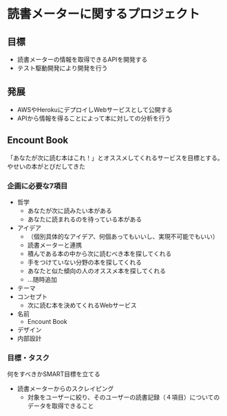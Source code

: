 # 読書メーターに関するプロジェクト

## 目標

* 読書メーターの情報を取得できるAPIを開発する
* テスト駆動開発により開発を行う

## 発展

* AWSやHerokuにデプロイしWebサービスとして公開する
* APIから情報を得ることによって本に対しての分析を行う

## Encount Book

「あなたが次に読む本はこれ！」とオススメしてくれるサービスを目標とする。
やせいの本がとびだしてきた

### 企画に必要な7項目

* 哲学
  * あなたが次に読みたい本がある
  * あなたに読まれるのを待っている本がある
* アイデア
  * （個別具体的なアイデア、何個あってもいいし、実現不可能でもいい）
  * 読書メーターと連携
  * 積んである本の中から次に読むべき本を探してくれる
  * 手をつけていない分野の本を探してくれる
  * あなたと似た傾向の人のオススメ本を探してくれる
  * ...随時追加
* テーマ
* コンセプト
  * 次に読む本を決めてくれるWebサービス
* 名前
  * Encount Book
* デザイン
* 内部設計

### 目標・タスク

何をすべきかSMART目標を立てる

* 読書メーターからのスクレイピング
  * 対象をユーザーに絞り、そのユーザーの読書記録（４項目）についてのデータを取得できること
